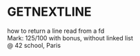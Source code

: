 # GETNEXTLINE
how to return a line read from a fd  
Mark: 125/100 with bonus, without linked list  
@ 42 school, Paris  
